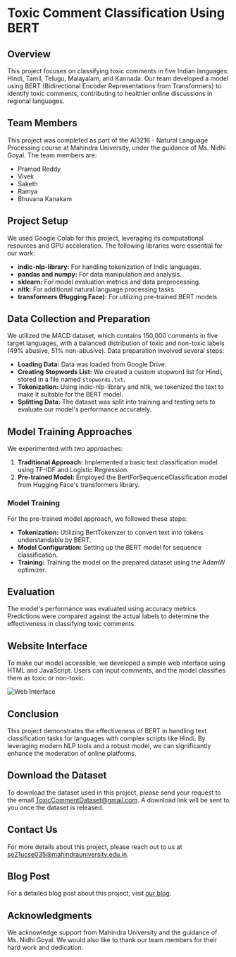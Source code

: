 # Toxic Comment Classification Using BERT

## Overview
This project focuses on classifying toxic comments in five Indian languages: Hindi, Tamil, Telugu, Malayalam, and Kannada. Our team developed a model using BERT (Bidirectional Encoder Representations from Transformers) to identify toxic comments, contributing to healthier online discussions in regional languages.

## Team Members
This project was completed as part of the AI3216 - Natural Language Processing course at Mahindra University, under the guidance of Ms. Nidhi Goyal. The team members are:
- Pramod Reddy
- Vivek
- Saketh
- Ramya
- Bhuvana Kanakam

## Project Setup
We used Google Colab for this project, leveraging its computational resources and GPU acceleration. The following libraries were essential for our work:
- **indic-nlp-library:** For handling tokenization of Indic languages.
- **pandas and numpy:** For data manipulation and analysis.
- **sklearn:** For model evaluation metrics and data preprocessing.
- **nltk:** For additional natural language processing tasks.
- **transformers (Hugging Face):** For utilizing pre-trained BERT models.

## Data Collection and Preparation
We utilized the MACD dataset, which contains 150,000 comments in five target languages, with a balanced distribution of toxic and non-toxic labels (49% abusive, 51% non-abusive). Data preparation involved several steps:
- **Loading Data:** Data was loaded from Google Drive.
- **Creating Stopwords List:** We created a custom stopword list for Hindi, stored in a file named `stopwords.txt`.
- **Tokenization:** Using indic-nlp-library and nltk, we tokenized the text to make it suitable for the BERT model.
- **Splitting Data:** The dataset was split into training and testing sets to evaluate our model's performance accurately.

## Model Training Approaches
We experimented with two approaches:
1. **Traditional Approach:** Implemented a basic text classification model using TF-IDF and Logistic Regression.
2. **Pre-trained Model:** Employed the BertForSequenceClassification model from Hugging Face's transformers library.

### Model Training
For the pre-trained model approach, we followed these steps:
- **Tokenization:** Utilizing BertTokenizer to convert text into tokens understandable by BERT.
- **Model Configuration:** Setting up the BERT model for sequence classification.
- **Training:** Training the model on the prepared dataset using the AdamW optimizer.

## Evaluation
The model's performance was evaluated using accuracy metrics. Predictions were compared against the actual labels to determine the effectiveness in classifying toxic comments.

## Website Interface
To make our model accessible, we developed a simple web interface using HTML and JavaScript. Users can input comments, and the model classifies them as toxic or non-toxic.

![Web Interface](https://bhuvanakanakam.github.io/images/nlp-blog/website.png)

## Conclusion
This project demonstrates the effectiveness of BERT in handling text classification tasks for languages with complex scripts like Hindi. By leveraging modern NLP tools and a robust model, we can significantly enhance the moderation of online platforms.

## Download the Dataset
To download the dataset used in this project, please send your request to the email [ToxicCommentDataset@gmail.com](mailto:ToxicCommentDataset@gmail.com). A download link will be sent to you once the dataset is released.

## Contact Us
For more details about this project, please reach out to us at [se21ucse035@mahindrauniversity.edu.in](mailto:se21ucse035@mahindrauniversity.edu.in).

## Blog Post
For a detailed blog post about this project, visit [our blog](https://bhuvanakanakam.github.io/blog/hello.html).

## Acknowledgments
We acknowledge support from Mahindra University and the guidance of Ms. Nidhi Goyal. We would also like to thank our team members for their hard work and dedication.
